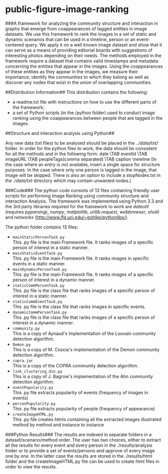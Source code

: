 public-figure-image-ranking
===========================

###A framework for analyzing the community structure and interaction in graphs that emerge from coappearances of tagged entities in image datasets. We use this framework to rank the images in a set of static and dynamic scenarios that can be used in a timeline, person or an event-centered query.
We apply it on a well known image dataset and show that it can serve as a means of providing editorial boards with suggestions of interesting photos depending on their needs.
The methods employed in the framework require a dataset that contains valid timestamps and metadata concerning the entities that appear in the images. Using the coappearances of these entities as they appear in the images, we measure their importance, identify the communities to which they belong
as well as discover any nodes that exist in the union of overlapping communities.

##Distribution Information##
This distribution contains the following:  
* a readme.txt file with instructions on how to use the different parts of the framework;
* a set of Python scripts (in the /python folder) used to conduct image ranking using the coappearances between people that are tagged in the images.

##Structure and interaction analysis using Python##

Any new data (txt files) to be analysed should be placed in the _../data/txt/_ folder.
In order for the python files to work, the data should be consistent for all the methods and in the following form:
date \TAB eventId \TAB imageURL \TAB peopleTags(comma separated) \TAB caption \newline
(In the case where an entry is not available, insert a single space for structure purposes. In the case where only one person is tagged in the image, that image will be skipped. There is also an option to include a stopNodes.txt in the _./data/txt_ directory which may contain unwanted nodes.)

###Code###
The python code consists of 13 files containing friendly user scripts for performing Image Ranking using community structure and interaction Analysis.
The framework was implemented using Python 3.3 and the 3rd party libraries required for the framework to work are _dateutil_ (requires _pyparsing_), _numpy_, _matplotlib_, _urllib.request_, _webbrowser_, _shutil_ and _networkx_ (http://www.lfd.uci.edu/~gohlke/pythonlibs/). 

The python folder contains 13 files:
* <code>mainStaticPersonTask.py</code>  
    This .py file is the main Framework file. It ranks images of a specific person of interest in a static manner.
* <code>mainStaticEventTask.py</code>  
    This .py file is the main Framework file. It ranks images in specific events in a static manner.
* <code>mainDynamicPersonTask.py</code>  
    This .py file is the main Framework file. It ranks images of a specific person of interest in a dynamic manner.
* <code>staticCommPersonTask.py</code>  
    This .py file is the class file that ranks images of a specific person of interest in a static manner.
* <code>staticCommEventTask.py</code>  
    This .py file is the class file that ranks images in specific events.
* <code>dynamicCommPersonTask.py</code>  
    This .py file is the class file that ranks images of a specific person of interest in a dynamic manner.
* <code>community.py</code>  
    This is a copy of Aynaud's implementation of the Louvain community detection algorithm.
* <code>Demon.py</code>  
    This is a copy of M. Coscia's implementation of the Demon community detection algorithm.
* <code>copra.jar</code>  
    This is a copy of the COPRA community detection algorithm.
* <code>link_clustering_din.py</code>  
    This is a copy of J. Bagrow's implementation of the Ahn community detection algorithm.
* <code>eventPopularity.py</code>  
    This .py file extracts popularity of events (frequency of images in events)
* <code>personPopularity.py</code>  
    This .py file extracts popularity of people (frequency of appearance)
* <code>createImageHTML.py</code>  
    This .py file creates htmls containing all the extracted images illustrated method by method and instance to instance


###Python Results###
The results are indexed in separate folders in a dataset/scenario/method order. The user has two choices, either to extract all the results for every event and every person in the ./results/analysis folder or to provide a set of events/persons and approve of every image one by one. In the latter case the results are stored in the ./results/html folder and the createImageHTML.py file can be used to create html files in order to view the results.